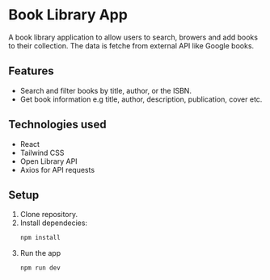 # Book Library App

A book library application to allow users to search, browers and add books to their collection. The data is fetche from external API like Google books.

## Features
- Search and filter books by title, author, or the ISBN.
- Get book information e.g title, author, description, publication, cover etc.

## Technologies used
- React
- Tailwind CSS
- Open Library API
- Axios for API requests

## Setup
1. Clone repository.
2. Install dependecies:
   ```bash 
   npm install
   ```
3. Run the app
   ```bash
   npm run dev
   ```
